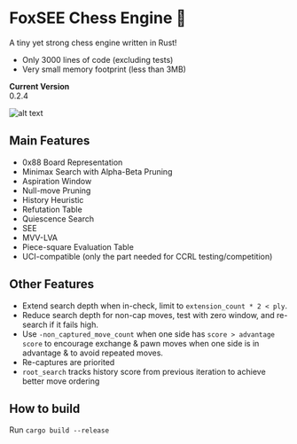 # FoxSEE Chess Engine 🦊
A tiny yet strong chess engine written in Rust!  

- Only 3000 lines of code (excluding tests)
- Very small memory footprint (less than 3MB)

**Current Version**  
0.2.4

![alt text](https://travis-ci.org/redsalmon91/FoxSEE.svg?branch=master)

## Main Features

- 0x88 Board Representation
- Minimax Search with Alpha-Beta Pruning
- Aspiration Window
- Null-move Pruning
- History Heuristic
- Refutation Table
- Quiescence Search
- SEE
- MVV-LVA
- Piece-square Evaluation Table
- UCI-compatible (only the part needed for CCRL testing/competition)

## Other Features

- Extend search depth when in-check, limit to `extension_count * 2 < ply`.
- Reduce search depth for non-cap moves, test with zero window, and re-search if it fails high.
- Use `-non_captured_move_count` when one side has `score > advantage score` to encourage exchange & pawn moves when one side is in advantage & to avoid repeated moves.
- Re-captures are priorited
- `root_search` tracks history score from previous iteration to achieve better move ordering

## How to build
Run `cargo build --release`
